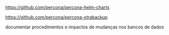 https://github.com/percona/percona-helm-charts

https://github.com/percona/percona-xtrabackup

documentar procedimentos e impactos de mudanças nos bancos de dados